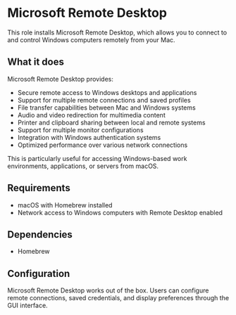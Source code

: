 # Microsoft Remote Desktop

This role installs Microsoft Remote Desktop, which allows you to connect to and control Windows computers remotely from your Mac.

## What it does

Microsoft Remote Desktop provides:
- Secure remote access to Windows desktops and applications
- Support for multiple remote connections and saved profiles
- File transfer capabilities between Mac and Windows systems
- Audio and video redirection for multimedia content
- Printer and clipboard sharing between local and remote systems
- Support for multiple monitor configurations
- Integration with Windows authentication systems
- Optimized performance over various network connections

This is particularly useful for accessing Windows-based work environments, applications, or servers from macOS.

## Requirements

- macOS with Homebrew installed
- Network access to Windows computers with Remote Desktop enabled

## Dependencies

- Homebrew

## Configuration

Microsoft Remote Desktop works out of the box. Users can configure remote connections, saved credentials, and display preferences through the GUI interface.
